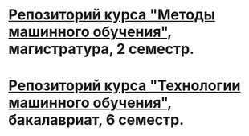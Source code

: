 ﻿# [Репозиторий курса "Методы машинного обучения"](https://github.com/ugapanyuk/ml_course/wiki/COURSE_MMO), магистратура, 2 семестр.

# [Репозиторий курса "Технологии машинного обучения"](https://github.com/ugapanyuk/ml_course/wiki/COURSE_TMO), бакалавриат, 6 семестр.

 